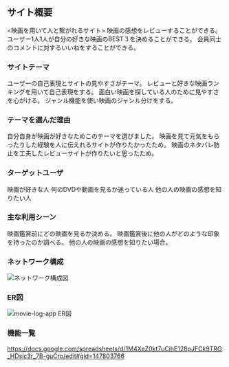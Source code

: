 # <movie-log-app>

## サイト概要
<映画を用いて人と繋がれるサイト>
映画の感想をレビューすることができる。
ユーザー1人1人が自分の好きな映画のBEST３を決めることができる。
会員同士のコメントに対するいいねをすることができる。

### サイトテーマ
ユーザーの自己表現とサイトの見やすさがテーマ。
レビューと好きな映画ランキングを用いて自己表現をする。
面白い映画を探している人のために見やすさを心がける。
ジャンル機能を使い映画のジャンル分けをする。

### テーマを選んだ理由
自分自身が映画が好きなためこのテーマを選びました。
映画を見て元気をもらったりした経験を人に伝えれるサイトが作りたかったため。
映画のネタバレ防止を工夫したレビューサイトが作りたいと思ったため。

### ターゲットユーザ
映画が好きな人
何のDVDや動画を見るか迷っている人
他の人の映画の感想を知りたい人

### 主な利用シーン
映画鑑賞前にどの映画を見るか決める。
映画鑑賞後に他の人がどのような印象を持ったのか調べる。
他の人の映画の感想を知りたい場合。

### ネットワーク構成
![ネットワーク構成図](https://user-images.githubusercontent.com/59969400/87900197-9d36c300-ca8e-11ea-8c98-9e2b247243bd.png)

### ER図
![movie-log-app ER図](https://user-images.githubusercontent.com/59969400/87900344-19310b00-ca8f-11ea-987a-92aee42e3811.png)


### 機能一覧
<https://docs.google.com/spreadsheets/d/1M4XeZ0kt7uCihE128pJFCk9TRG_HDsjc3r_7B-guCro/edit#gid=147803766>


